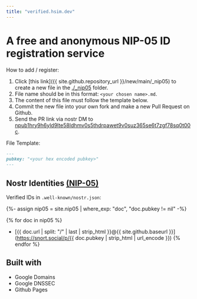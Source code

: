 ```yaml
---
title: "verified.hsim.dev"
---
```

# A free and anonymous NIP-05 ID registration service

How to add / register:
1. Click [this link]({{ site.github.repository_url }}/new/main/_nip05) to create a new file in the [./_nip05](_nip05) folder.
1. File name should be in this format: `<your chosen name>.md`.
1. The content of this file must follow the template below.
1. Commit the new file into your own fork and make a new Pull Request on Github.
1. Send the PR link via nostr DM to [npub1hry9h6yld9lte58ldhmv0s5thdrpawet9v0suz365se6t7zgf78sq0t00c](https://dsh.re/a9ff9).

File Template:
```md
---
pubkey: "<your hex encoded pubkey>"
---
```


## Nostr Identities [(NIP-05)](https://metadata.nostr.com/)

Verified IDs in `.well-known/nostr.json`:

{%- assign nip05 = site.nip05 | where_exp: "doc", "doc.pubkey != nil" -%}

{% for doc in nip05 %}
  * [{{ doc.url | split: "/" | last | strip_html }}@{{ site.github.baseurl }}](https://snort.social/p/{{ doc.pubkey | strip_html | url_encode }})
{% endfor %}


## Built with
- Google Domains
- Google DNSSEC
- Github Pages
